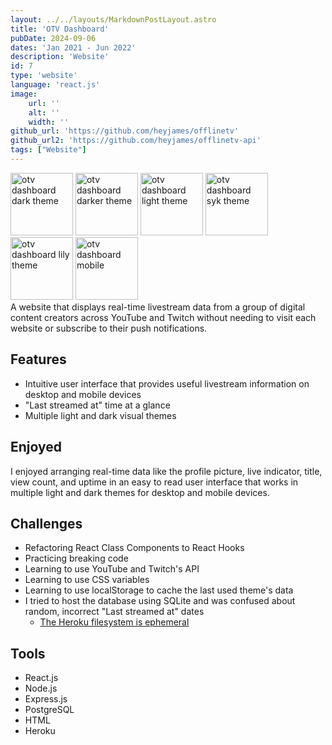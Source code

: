```yaml
---
layout: ../../layouts/MarkdownPostLayout.astro
title: 'OTV Dashboard'
pubDate: 2024-09-06
dates: 'Jan 2021 - Jun 2022'
description: 'Website'
id: 7
type: 'website'
language: 'react.js'
image:
    url: ''
    alt: ''
    width: ''
github_url: 'https://github.com/heyjames/offlinetv'
github_url2: 'https://github.com/heyjames/offlinetv-api'
tags: ["Website"]
---
```

<div class="thumbnail-container-space-around pt pb">
    <img class="thumbnail" src="../../src/otvdashboard-dark.png" height=100 alt="otv dashboard dark theme">
    <img class="thumbnail" src="../../src/otvdashboard-darker.png" height=100 alt="otv dashboard darker theme">
    <img class="thumbnail" src="../../src/otvdashboard-light.png" height=100 alt="otv dashboard light theme">
    <img class="thumbnail" src="../../src/otvdashboard-syk.png" height=100 alt="otv dashboard syk theme">
    <img class="thumbnail" src="../../src/otvdashboard-lily.png" height=100 alt="otv dashboard lily theme">
    <img class="thumbnail" src="../../src/otvdashboard-mobile.png" height=100 alt="otv dashboard mobile">
</div>
A website that displays real-time livestream data from a group of digital content creators across YouTube and Twitch without needing to visit each website or subscribe to their push notifications.

## Features
- Intuitive user interface that provides useful livestream information on desktop and mobile devices
- "Last streamed at" time at a glance
- Multiple light and dark visual themes

## Enjoyed
I enjoyed arranging real-time data like the profile picture, live indicator, title, view count, and uptime in an easy to read user interface that works in multiple light and dark themes for desktop and mobile devices.

## Challenges
- Refactoring React Class Components to React Hooks
- Practicing breaking code
- Learning to use YouTube and Twitch's API
- Learning to use CSS variables
- Learning to use localStorage to cache the last used theme's data
- I tried to host the database using SQLite and was confused about random, incorrect "Last streamed at" dates
    - <a href="https://help.heroku.com/K1PPS2WM/why-are-my-file-uploads-missing-deleted-from-the-application" target="_blank" rel="noopener noreferrer">The Heroku filesystem is ephemeral</a> <i class="fas fa-external-link-alt"></i>

## Tools
- React.js
- Node.js
- Express.js
- PostgreSQL
- HTML
- Heroku